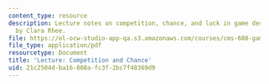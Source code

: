 ```yaml
---
content_type: resource
description: Lecture notes on competition, chance, and luck in game design. Notes
  by Clara Rhee.
file: https://ol-ocw-studio-app-qa.s3.amazonaws.com/courses/cms-608-game-design-spring-2008/21c2504dba16808afc3f2bc7f48369d9_MITCMS_608s08_lec_notes09.pdf
file_type: application/pdf
resourcetype: Document
title: 'Lecture: Competition and Chance'
uid: 21c2504d-ba16-808a-fc3f-2bc7f48369d9
---
```

